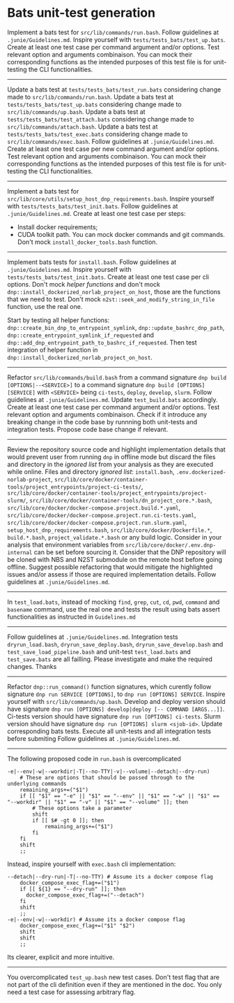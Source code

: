 
# Bats unit-test generation 

Implement a bats test for `src/lib/commands/run.bash`.
Follow guidelines at `.junie/Guidelines.md`.
Inspire yourself with `tests/tests_bats/test_up.bats`.
Create at least one test case per command argument and/or options.
Test relevant option and arguments combinaison.
You can mock their corresponding functions as the intended purposes of this test file is for unit-testing the CLI functionalities.



---

Update a bats test at `tests/tests_bats/test_run.bats` considering change made to `src/lib/commands/run.bash`.
Update a bats test at `tests/tests_bats/test_up.bats` considering change made to `src/lib/commands/up.bash`.
Update a bats test at `tests/tests_bats/test_attach.bats` considering change made to `src/lib/commands/attach.bash`.
Update a bats test at `tests/tests_bats/test_exec.bats` considering change made to `src/lib/commands/exec.bash`.
Follow guidelines at `.junie/Guidelines.md`.
Create at least one test case per new command argument and/or options.
Test relevant option and arguments combinaison.
You can mock their corresponding functions as the intended purposes of this test file is for unit-testing the CLI functionalities.


---

Implement a bats test for `src/lib/core/utils/setup_host_dnp_requirements.bash`.
Inspire yourself with `tests/tests_bats/test_init.bats`.
Follow guidelines at `.junie/Guidelines.md`.
Create at least one test case per steps:
- Install docker requirements;
- CUDA toolkit path.
You can mock docker commands and git commands. 
Don't mock `install_docker_tools.bash` function.

---

Implement bats tests for `install.bash`.
Follow guidelines at `.junie/Guidelines.md`.
Inspire yourself with `tests/tests_bats/test_init.bats`.
Create at least one test case per cli options.
Don't mock _helper functions_ and don't mock `dnp::install_dockerized_norlab_project_on_host`, those are the functions that we need to test.
Don't mock `n2st::seek_and_modify_string_in_file` function, use the real one.


Start by testing all helper functions: `dnp::create_bin_dnp_to_entrypoint_symlink`, `dnp::update_bashrc_dnp_path`, `dnp::create_entrypoint_symlink_if_requested` and `dnp::add_dnp_entrypoint_path_to_bashrc_if_requested`.
Then test integration of helper function in `dnp::install_dockerized_norlab_project_on_host`.

---

Refactor `src/lib/commands/build.bash` from a command signature `dnp build [OPTIONS|--<SERVICE>]` to a command signature `dnp build [OPTIONS] [SERVICE]` with `<SERVICE>` being `ci-tests`, `deploy`, `develop`, `slurm`.
Follow guidelines at `.junie/Guidelines.md`.
Update `test_build.bats` accordingly.
Create at least one test case per command argument and/or options.
Test relevant option and arguments combinaison.
Check if it introduce any breaking change in the code base by runnning both unit-tests and integration tests.
Propose code base change if relevant. 

---


Review the repository source code and highlight implementation details that would prevent user from running `dnp` in offline mode but discard the files and directory in the _ignored list_ from your analysis as they are executed while online. 
Files and directory _ignored list_: `install.bash`, `.env.dockerized-norlab-project`, `src/lib/core/docker/container-tools/project_entrypoints/project-ci-tests/`, `src/lib/core/docker/container-tools/project_entrypoints/project-slurm/`, `src/lib/core/docker/container-tools/dn_project_core.*.bash`, `src/lib/core/docker/docker-compose.project.build.*.yaml`, `src/lib/core/docker/docker-compose.project.run.ci-tests.yaml`, `src/lib/core/docker/docker-compose.project.run.slurm.yaml`, `setup_host_dnp_requirements.bash`, `src/lib/core/docker/Dockerfile.*`, `build.*.bash`, `project_validate.*.bash` or any build logic. 
Consider in your analysis that environment variables from `src/lib/core/docker/.env.dnp-internal` can be set before sourcing it.
Consider that the DNP repository will be cloned with NBS and N2ST submodule on the remote host before going offline.
Suggest possible refactoring that would mitigate the highlighted issues and/or assess if those are required implementation details.
Follow guidelines at `.junie/Guidelines.md`.

---
In `test_load.bats`, instead of mocking `find`, `grep`, `cut`, `cd`, `pwd`, `command` and `basename` command, use the real one and tests the result using bats assert functionalities as instructed in `Guidelines.md`

---

Follow guidelines at `.junie/Guidelines.md`.
Integration tests `dryrun_load.bash`, `dryrun_save_deploy.bash`, `dryrun_save_develop.bash` and `test_save_load_pipeline.bash` and unit-test `test_load.bats` and `test_save.bats` are all failling. Please investigate and make the required changes. 
Thanks

---

Refactor `dnp::run_command()` function signatures, which curently follow signature `dnp run SERVICE [OPTIONS]`, to `dnp run [OPTIONS] SERVICE`.
Inspire yourself with `src/lib/commands/up.bash`.
Develop and deploy version should have signature `dnp run [OPTIONS] develop|deploy [-- COMMAND [ARGS...]]`.
Ci-tests version should have signature `dnp run [OPTIONS] ci-tests`.
Slurm version should have signature `dnp run [OPTIONS] slurm <sjob-id>`.
Update corresponding bats tests.
Execute all unit-tests and all integration tests before submiting
Follow guidelines at `.junie/Guidelines.md`.

---

The following proposed code in `run.bash` is overcomplicated 
```shell
-e|--env|-w|--workdir|-T|--no-TTY|-v|--volume|--detach|--dry-run)
    # These are options that should be passed through to the underlying commands
    remaining_args+=("$1")
    if [[ "$1" == "-e" || "$1" == "--env" || "$1" == "-w" || "$1" == "--workdir" || "$1" == "-v" || "$1" == "--volume" ]]; then
        # These options take a parameter
        shift
        if [[ $# -gt 0 ]]; then
            remaining_args+=("$1")
        fi
    fi
    shift
    ;;
```
Instead, inspire yourself with `exec.bash` cli implementation:
```shell
--detach|--dry-run|-T|--no-TTY) # Assume its a docker compose flag
    docker_compose_exec_flag+=("$1")
    if [[ ${1} == "--dry-run" ]]; then
      docker_compose_exec_flag+=("--detach")
    fi
    shift
    ;;
-e|--env|-w|--workdir) # Assume its a docker compose flag
    docker_compose_exec_flag+=("$1" "$2")
    shift
    shift
    ;;
```
Its clearer, explicit and more intuitive.

---

You overcomplicated `test_up.bash` new test cases. 
Don't test flag that are not part of the cli definition even if they are mentioned in the doc.
You only need a test case for assessing arbitrary flag.
